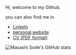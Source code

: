 Hi, welcome to my Github.

you can also find me in

- [LinkeIn](https://www.linkedin.com/in/masashisode/)
- [personal website](https://www.masashisode.com/)
- [CV (PDF format)](https://www.masashisode.com/_pages/CV_Masashi_Sode_compressed.pdf)

![Masashi Sode's GitHub stats](https://github-readme-stats.vercel.app/api?username=MasashiSode&count_private=true&show_icons=true&theme=monokai)
